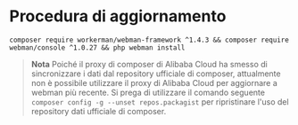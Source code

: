 # Procedura di aggiornamento

```
composer require workerman/webman-framework ^1.4.3 && composer require webman/console ^1.0.27 && php webman install
```

> **Nota**
> Poiché il proxy di composer di Alibaba Cloud ha smesso di sincronizzare i dati dal repository ufficiale di composer, attualmente non è possibile utilizzare il proxy di Alibaba Cloud per aggiornare a webman più recente. Si prega di utilizzare il comando seguente `composer config -g --unset repos.packagist` per ripristinare l'uso del repository dati ufficiale di composer.
